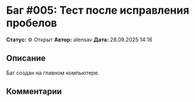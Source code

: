 # Баг #005: Тест после исправления пробелов

**Статус:** ⚙️ Открыт
**Автор:** alensav
**Дата:** 28.09.2025 14:16

## Описание
Баг создан на главном компьютере.

## Комментарии


